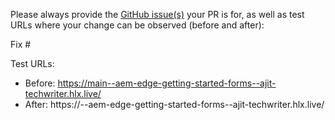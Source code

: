Please always provide the [GitHub issue(s)](../issues) your PR is for, as well as test URLs where your change can be observed (before and after):

Fix #<gh-issue-id>

Test URLs:
- Before: https://main--aem-edge-getting-started-forms--ajit-techwriter.hlx.live/
- After: https://<branch>--aem-edge-getting-started-forms--ajit-techwriter.hlx.live/
